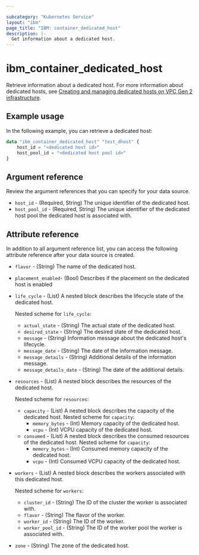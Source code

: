 ```yaml
---

subcategory: "Kubernetes Service"
layout: "ibm"
page_title: "IBM: container_dedicated_host"
description: |-
  Get information about a dedicated host.
---
```


# ibm_container_dedicated_host

Retrieve information about a dedicated host. For more information about dedicated hosts, see [Creating and managing dedicated hosts on VPC Gen 2 infrastructure](https://cloud.ibm.com/docs/containers?topic=containers-dedicated-hosts).


## Example usage
In the following example, you can retrieve a dedicated host:

```terraform
data "ibm_container_dedicated_host" "test_dhost" {
    host_id = "<dedicated host id>"
    host_pool_id = "<dedicated host pool id>"
}
```

## Argument reference
Review the argument references that you can specify for your data source. 
- `host_id` - (Required, String) The unique identifier of the dedicated host.
- `host_pool_id` - (Required, String) The unique identifier of the dedicated host pool the dedicated host is associated with.
 
## Attribute reference
In addition to all argument reference list, you can access the following attribute reference after your data source is created.
- `flavor` - (String) The name of the dedicated host.
- `placement_enabled`- (Bool) Describes if the placement on the dedicated host is enabled
- `life_cycle` - (List) A nested block describes the lifecycle state of the dedicated host.

  Nested scheme for `life_cycle`:
  - `actual_state` - (String) The actual state of the dedicated host.
  - `desired_state` - (String) The desired state of the dedicated host.
  - `message` - (String) Information message about the dedicated host's lifecycle.
  - `message_date` - (String) The date of the information message.
  - `message_details` - (String) Additional details of the information message.
  - `message_details_date` - (String) The date of the additional details.
- `resources` - (List) A nested block describes the resources of the dedicated host.

  Nested scheme for `resources`:
  - `capacity` - (List) A nested block describes the capacity of the dedicated host.
    Nested scheme for `capacity`:
    - `memory_bytes` - (Int) Memory capacity of the dedicated host.
    - `vcpu` - (Int) VCPU capacity of the dedicated host.
  - `consumed` - (List) A nested block describes the consumed resources of the dedicated host.
    Nested scheme for `capacity`:
    - `memory_bytes` - (Int) Consumed memory capacity of the dedicated host.
    - `vcpu` - (Int) Consumed VCPU capacity of the dedicated host.
- `workers` - (List) A nested block describes the workers associated with this dedicated host.

  Nested scheme for `workers`:
  - `cluster_id` - (String) The ID of the cluster the worker is associated with.
  - `flavor` - (String) The flavor of the worker.
  - `worker_id` - (String) The ID of the worker.
  - `worker_pool_id` -  (String) The ID of the worker pool the worker is associated with.
- `zone` - (String) The zone of the dedicated host.
